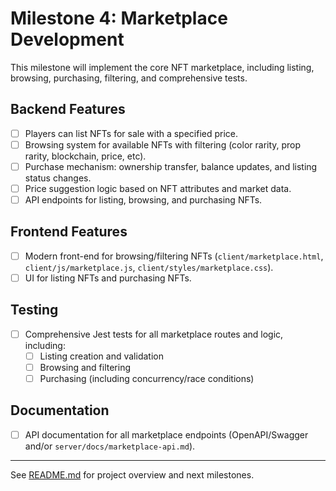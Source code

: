# Milestone 4: Marketplace Development

This milestone will implement the core NFT marketplace, including listing, browsing, purchasing, filtering, and comprehensive tests.

## Backend Features
- [ ] Players can list NFTs for sale with a specified price.
- [ ] Browsing system for available NFTs with filtering (color rarity, prop rarity, blockchain, price, etc).
- [ ] Purchase mechanism: ownership transfer, balance updates, and listing status changes.
- [ ] Price suggestion logic based on NFT attributes and market data.
- [ ] API endpoints for listing, browsing, and purchasing NFTs.

## Frontend Features
- [ ] Modern front-end for browsing/filtering NFTs (`client/marketplace.html`, `client/js/marketplace.js`, `client/styles/marketplace.css`).
- [ ] UI for listing NFTs and purchasing NFTs.

## Testing
- [ ] Comprehensive Jest tests for all marketplace routes and logic, including:
  - [ ] Listing creation and validation
  - [ ] Browsing and filtering
  - [ ] Purchasing (including concurrency/race conditions)

## Documentation
- [ ] API documentation for all marketplace endpoints (OpenAPI/Swagger and/or `server/docs/marketplace-api.md`).

---
See [README.md](README.md) for project overview and next milestones.